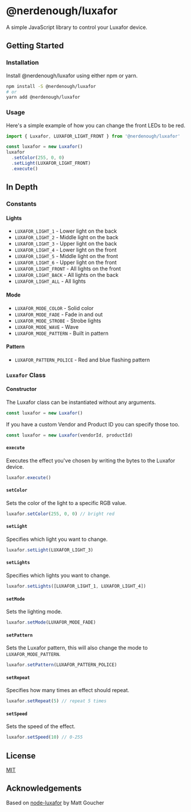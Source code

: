 # @nerdenough/luxafor

A simple JavaScript library to control your Luxafor device.

## Getting Started

### Installation

Install @nerdenough/luxafor using either npm or yarn.

```sh
npm install -S @nerdenough/luxafor
# or
yarn add @nerdenough/luxafor
```

### Usage

Here's a simple example of how you can change the front LEDs to be red.

```js
import { Luxafor, LUXAFOR_LIGHT_FRONT } from '@nerdenough/luxafor'

const luxafor = new Luxafor()
luxafor
  .setColor(255, 0, 0)
  .setLight(LUXAFOR_LIGHT_FRONT)
  .execute()
```

## In Depth

### Constants

#### Lights

- `LUXAFOR_LIGHT_1` - Lower light on the back
- `LUXAFOR_LIGHT_2` - Middle light on the back
- `LUXAFOR_LIGHT_3` - Upper light on the back
- `LUXAFOR_LIGHT_4` - Lower light on the front
- `LUXAFOR_LIGHT_5` - Middle light on the front
- `LUXAFOR_LIGHT_6` - Upper light on the front
- `LUXAFOR_LIGHT_FRONT` - All lights on the front
- `LUXAFOR_LIGHT_BACK` - All lights on the back
- `LUXAFOR_LIGHT_ALL` - All lights

#### Mode

- `LUXAFOR_MODE_COLOR` - Solid color
- `LUXAFOR_MODE_FADE` - Fade in and out
- `LUXAFOR_MODE_STROBE` - Strobe lights
- `LUXAFOR_MODE_WAVE` - Wave
- `LUXAFOR_MODE_PATTERN` - Built in pattern

#### Pattern

- `LUXAFOR_PATTERN_POLICE` - Red and blue flashing pattern

### `Luxafor` Class

#### Constructor

The Luxafor class can be instantiated without any arguments.

```js
const luxafor = new Luxafor()
```

If you have a custom Vendor and Product ID you can specify those too.

```js
const luxafor = new Luxafor(vendorId, productId)
```

#### `execute`

Executes the effect you've chosen by writing the bytes to the Luxafor device.

```js
luxafor.execute()
```

#### `setColor`

Sets the color of the light to a specific RGB value.

```js
luxafor.setColor(255, 0, 0) // bright red
```

#### `setLight`

Specifies which light you want to change.

```js
luxafor.setLight(LUXAFOR_LIGHT_3)
```

#### `setLights`

Specifies which lights you want to change.

```js
luxafor.setLights([LUXAFOR_LIGHT_1, LUXAFOR_LIGHT_4])
```

#### `setMode`

Sets the lighting mode.

```js
luxafor.setMode(LUXAFOR_MODE_FADE)
```

#### `setPattern`

Sets the Luxafor pattern, this will also change the mode to `LUXAFOR_MODE_PATTERN`.

```js
luxafor.setPattern(LUXAFOR_PATTERN_POLICE)
```

#### `setRepeat`

Specifies how many times an effect should repeat.

```js
luxafor.setRepeat(5) // repeat 5 times
```

#### `setSpeed`

Sets the speed of the effect.

```js
luxafor.setSpeed(10) // 0-255
```

## License

[MIT](https://opensource.org/licenses/MIT)

## Acknowledgements

Based on [node-luxafor](https://github.com/mattgoucher/node-luxafor) by Matt Goucher
